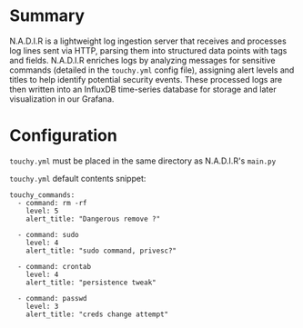 # Summary

N.A.D.I.R is a lightweight log ingestion server that receives and processes log lines sent via HTTP, parsing them into structured data points with tags and fields. 
N.A.D.I.R enriches logs by analyzing messages for sensitive commands (detailed in the `touchy.yml` config file), assigning alert levels and titles to help identify potential security events. 
These processed logs are then written into an InfluxDB time-series database for storage and later visualization in our Grafana.

# Configuration

`touchy.yml` must be placed in the same directory as N.A.D.I.R's `main.py`

`touchy.yml` default contents snippet:
```
touchy_commands:
  - command: rm -rf
    level: 5
    alert_title: "Dangerous remove ?"

  - command: sudo
    level: 4
    alert_title: "sudo command, privesc?"

  - command: crontab
    level: 4
    alert_title: "persistence tweak"

  - command: passwd
    level: 3
    alert_title: "creds change attempt"
```
